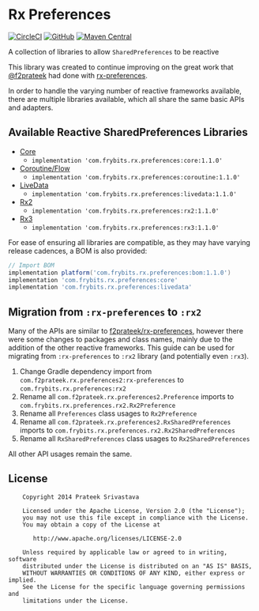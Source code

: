 # Rx Preferences

[![CircleCI][9]][10]
[![GitHub][11]][12]
[![Maven Central][13]][14] 

A collection of libraries to allow `SharedPreferences` to be reactive

This library was created to continue improving on the great work that [@f2prateek][1] had done with [rx-preferences][2].

In order to handle the varying number of reactive frameworks available, there are multiple libraries available, which all share the same basic APIs and adapters.

## Available Reactive SharedPreferences Libraries

- [Core][3]
  - `implementation 'com.frybits.rx.preferences:core:1.1.0'`
- [Coroutine/Flow][4]
  - `implementation 'com.frybits.rx.preferences:coroutine:1.1.0'`
- [LiveData][5]
  - `implementation 'com.frybits.rx.preferences:livedata:1.1.0'`
- [Rx2][6]
  - `implementation 'com.frybits.rx.preferences:rx2:1.1.0'`
- [Rx3][7]
  - `implementation 'com.frybits.rx.preferences:rx3:1.1.0'`

For ease of ensuring all libraries are compatible, as they may have varying release cadences, a BOM is also provided:

```groovy
// Import BOM
implementation platform('com.frybits.rx.preferences:bom:1.1.0')
implementation 'com.frybits.rx.preferences:core'
implementation 'com.frybits.rx.preferences:livedata'
```

## Migration from `:rx-preferences` to `:rx2`

Many of the APIs are similar to [f2prateek/rx-preferences][8], however there were some changes to packages and class names, mainly due to the addition of the other reactive frameworks.
This guide can be used for migrating from `:rx-preferences` to `:rx2` library (and potentially even `:rx3`).

1. Change Gradle dependency import from `com.f2prateek.rx.preferences2:rx-preferences` to `com.frybits.rx.preferences:rx2`
2. Rename all `com.f2prateek.rx.preferences2.Preference` imports to `com.frybits.rx.preferences.rx2.Rx2Preference`
3. Rename all `Preferences` class usages to `Rx2Preference`
4. Rename all `com.f2prateek.rx.preferences2.RxSharedPreferences` imports to `com.frybits.rx.preferences.rx2.Rx2SharedPreferences`
5. Rename all `RxSharedPreferences` class usages to `Rx2SharedPreferences`

All other API usages remain the same.

License
-------
```
    Copyright 2014 Prateek Srivastava

    Licensed under the Apache License, Version 2.0 (the "License");
    you may not use this file except in compliance with the License.
    You may obtain a copy of the License at

       http://www.apache.org/licenses/LICENSE-2.0

    Unless required by applicable law or agreed to in writing, software
    distributed under the License is distributed on an "AS IS" BASIS,
    WITHOUT WARRANTIES OR CONDITIONS OF ANY KIND, either express or implied.
    See the License for the specific language governing permissions and
    limitations under the License.
```

[1]:https://github.com/f2prateek
[2]:https://github.com/f2prateek/rx-preferences
[3]:./core
[4]:./coroutines
[5]:./livedata
[6]:./rx2
[7]:./rx3
[8]:https://github.com/f2prateek/rx-preferences

[9]:https://dl.circleci.com/status-badge/img/gh/pablobaxter/rx-preferences/tree/master.svg?style=svg
[10]:https://dl.circleci.com/status-badge/redirect/gh/pablobaxter/rx-preferences/tree/master

[11]:https://img.shields.io/github/license/pablobaxter/rx-preferences
[12]:./LICENSE

[13]:https://img.shields.io/maven-central/v/com.frybits.rx.preferences/bom?label=bom
[14]:https://central.sonatype.com/artifact/com.frybits.rx.preferences/bom/1.1.0
